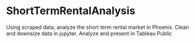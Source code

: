 # ShortTermRentalAnalysis
Using scraped data, analyze the short term rental market in Phoenix. Clean and downsize data in jupyter. Analyze and present in Tableau Public
